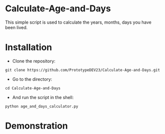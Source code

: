 # Calculate-Age-and-Days
This simple script is used to calculate the years, months, days
you have been lived.

# Installation
 - Clone the repository:
```
git clone https://github.com/PrototypeDEV23/Calculate-Age-and-Days.git
```
- Go to the directory:
```
cd Calculate-Age-and-Days
```


- And run the script in the shell:
```
python age_and_days_calculator.py
```
# Demonstration
